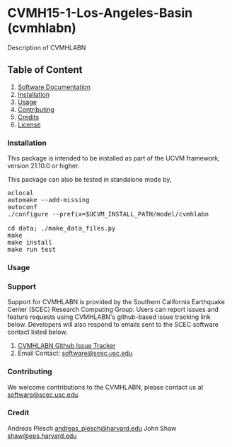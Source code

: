 # CVMH15-1-Los-Angeles-Basin (cvmhlabn)
Description of CVMHLABN

## Table of Content
1. [Software Documentation](https://github.com/SCECcode/cvmhlabn/wiki)
2. [Installation](#installation)
3. [Usage](#usage)
4. [Contributing](#contributing)
5. [Credits](#credit)
6. [License](#license)

### Installation
This package is intended to be installed as part of the UCVM framework,
version 21.10.0 or higher. 

This package can also be tested in standalone mode by,

<pre>
aclocal
automake --add-missing
autoconf
./configure --prefix=$UCVM_INSTALL_PATH/model/cvmhlabn 

cd data; ./make_data_files.py 
make
make install
make run_test
</pre>

### Usage


### Support
Support for CVMHLABN is provided by the Southern California Earthquake Center
(SCEC) Research Computing Group.  Users can report issues and feature requests 
using CVMHLABN's github-based issue tracking link below. Developers will also 
respond to emails sent to the SCEC software contact listed below.
1. [CVMHLABN Github Issue Tracker](https://github.com/SCECcode/cvmhlabn/issues)
2. Email Contact: software@scec.usc.edu

### Contributing
We welcome contributions to the CVMHLABN, please contact us at software@scec.usc.edu.

### Credit
 Andreas Plesch <andreas_plesch@harvard.edu>
 John Shaw <shaw@eps.harvard.edu>

